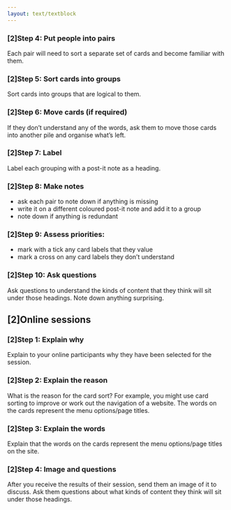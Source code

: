 ```yaml
---
layout: text/textblock
---
```

### [2]Step 4: Put people into pairs
Each pair will need to sort a separate set of cards and become familiar with them.

### [2]Step 5: Sort cards into groups
Sort cards into groups that are logical to them.

### [2]Step 6: Move cards (if required)
If they don’t understand any of the words, ask them to move those cards into another pile and organise what’s left.

### [2]Step 7: Label
Label each grouping with a post-it note as a heading.

### [2]Step 8: Make notes
- ask each pair to note down if anything is missing
- write it on a different coloured post-it note and add it to a group
- note down if anything is redundant

### [2]Step 9: Assess priorities:
- mark with a tick any card labels that they value
- mark a cross on any card labels they don’t understand

### [2]Step 10: Ask questions
 Ask questions to understand the kinds of content that they think will sit under those headings. Note down anything surprising.

## [2]Online sessions

### [2]Step 1: Explain why
Explain to your online participants why they have been selected for the session.

### [2]Step 2: Explain the reason
What is the reason for the card sort? For example, you might use card sorting to improve or work out the navigation of a website. The words on the cards represent the menu options/page titles.

### [2]Step 3: Explain the words
Explain that the words on the cards represent the menu options/page titles on the site.

### [2]Step 4: Image and questions
After you receive the results of their session, send them an image of it to discuss. Ask them questions about what kinds of content they think will sit under those headings.
